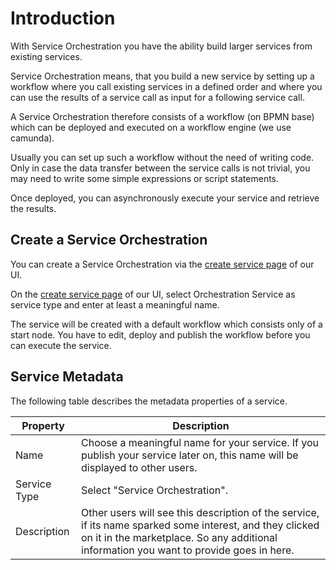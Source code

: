 # Introduction

With Service Orchestration you have the ability build larger services from existing services.

Service Orchestration means, that you build a new service by setting up a workflow where you call existing services in a defined order and where you can use the results of a service call as input for a following service call.

A Service Orchestration therefore consists of a workflow (on BPMN base) which can be deployed and executed on a workflow engine (we use camunda).

Usually you can set up such a workflow without the need of writing code. Only in case the data transfer between the service calls is not trivial, you may need to write some simple expressions or script statements.

Once deployed, you can asynchronously execute your service and retrieve the results.

## Create a Service Orchestration

You can create a Service Orchestration via the [create service page](https://platform.planqk.de/services/new) of our UI.

On the [create service page](https://platform.planqk.de/services/new) of our UI, select Orchestration Service as service type and enter at least a meaningful name.

The service will be created with a default workflow which consists only of a start node.
You have to edit, deploy and publish the workflow before you can execute the service. 

## Service Metadata

The following table describes the metadata properties of a service.

| Property     | Description                                                                                                                                                                                         |
|--------------|-----------------------------------------------------------------------------------------------------------------------------------------------------------------------------------------------------|
| Name         | Choose a meaningful name for your service. If you publish your service later on, this name will be displayed to other users.                                                                        |
| Service Type | Select "Service Orchestration".                                                                                                                                                                     |
| Description  | Other users will see this description of the service, if its name sparked some interest, and they clicked on it in the marketplace. So any additional information you want to provide goes in here. |


